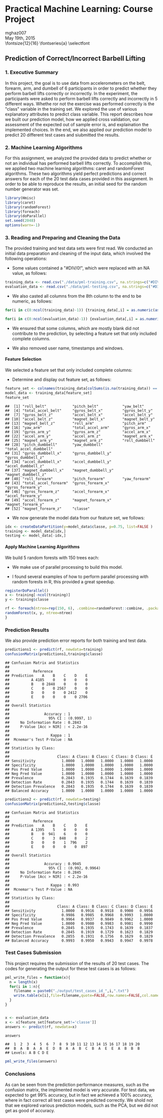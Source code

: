 # Practical Machine Learning: Course Project
mghaz007  
May 19th, 2015  
\fontsize{12}{16}
\fontseries{a}
\selectfont


## Prediction of Correct/Incorrect Barbell Lifting 


### 1. Executive Summary

In this project, the goal is to use data from accelerometers on the belt, forearm, arm, and dumbell of 6 participants in order to predict whether they perform barbell lifts correctly or incorrectly. In the experiment, the participants were asked to perform barbell lifts correctly and incorrectly in 5 different ways. Whethe ror not the exercise was performed correctly is the "class" variable in the training set. We explored the use of various explanatory attributes to predict class variable. This report describes how we built our prediction model, how we applied cross validation, our assessment of the expected out of sample error is, and explaination the implemented choices. In the end, we also applied our prediction model to predict 20 different test cases and siubmitted the results. 

### 2. Machine Learning Algorithms

For this assignment, we analyzed the provided data to predict whether or not an individual has performed barbell lifts correctly. To accomplish this, we applied two machine learning algorithms: caret and randomForest algorithms. These two algorithms yield perfect predictions and correct answers for each of the 20 test data cases provided in this assignment. In order to be able to reproduce the results, an initial seed for the random number generator was set. 


```r
library(Hmisc)
library(caret)
library(randomForest)
library(foreach)
library(doParallel)
set.seed(2048)
options(warn=-1)
```

### 3. Reading and Preparing and Cleaning the Data

The provided training and test data sets were first read. We conducted an initial data preparation and cleaning of the input data, which involved the following operations:

* Some values contained a "#DIV/0!", which were replaced with an NA value, as follows:


```r
training_data <- read.csv("./data/pml-training.csv", na.strings=c("#DIV/0!") )
evaluation_data <- read.csv("./data/pml-testing.csv", na.strings=c("#DIV/0!") )
```

* We also casted all columns from the 8th column to the end to be numeric, as follows:


```r
for(i in c(8:ncol(training_data)-1)) {training_data[,i] = as.numeric(as.character(training_data[,i]))}

for(i in c(8:ncol(evaluation_data)-1)) {evaluation_data[,i] = as.numeric(as.character(evaluation_data[,i]))}
```

* We ensured that some columns, which are mostly blank did not contribute to the prediction, by selecting a feature set that only included complete columns. 

* We also removed user name, timestamps and windows.


#### Feature Selection

We selected a feature set that only included complete columns:

* Determine and display out feature set, as follows:


```r
feature_set <- colnames(training_data[colSums(is.na(training_data)) == 0])[-(1:7)]
model_data <- training_data[feature_set]
feature_set
```

```
##  [1] "roll_belt"            "pitch_belt"           "yaw_belt"            
##  [4] "total_accel_belt"     "gyros_belt_x"         "gyros_belt_y"        
##  [7] "gyros_belt_z"         "accel_belt_x"         "accel_belt_y"        
## [10] "accel_belt_z"         "magnet_belt_x"        "magnet_belt_y"       
## [13] "magnet_belt_z"        "roll_arm"             "pitch_arm"           
## [16] "yaw_arm"              "total_accel_arm"      "gyros_arm_x"         
## [19] "gyros_arm_y"          "gyros_arm_z"          "accel_arm_x"         
## [22] "accel_arm_y"          "accel_arm_z"          "magnet_arm_x"        
## [25] "magnet_arm_y"         "magnet_arm_z"         "roll_dumbbell"       
## [28] "pitch_dumbbell"       "yaw_dumbbell"         "total_accel_dumbbell"
## [31] "gyros_dumbbell_x"     "gyros_dumbbell_y"     "gyros_dumbbell_z"    
## [34] "accel_dumbbell_x"     "accel_dumbbell_y"     "accel_dumbbell_z"    
## [37] "magnet_dumbbell_x"    "magnet_dumbbell_y"    "magnet_dumbbell_z"   
## [40] "roll_forearm"         "pitch_forearm"        "yaw_forearm"         
## [43] "total_accel_forearm"  "gyros_forearm_x"      "gyros_forearm_y"     
## [46] "gyros_forearm_z"      "accel_forearm_x"      "accel_forearm_y"     
## [49] "accel_forearm_z"      "magnet_forearm_x"     "magnet_forearm_y"    
## [52] "magnet_forearm_z"     "classe"
```

* We now generate the model data from our feature set, we follows:


```r
idx <- createDataPartition(y=model_data$classe, p=0.75, list=FALSE )
training <- model_data[idx,]
testing <- model_data[-idx,]
```
#### Apply Machine Learning Algorithms

We build 5 random forests with 150 trees each:

* We make use of parallel processing to build this model. 

* I found several examples of how to perform parallel processing with random forests in R, this provided a great speedup.


```r
registerDoParallel()
x <- training[-ncol(training)]
y <- training$classe

rf <- foreach(ntree=rep(150, 6), .combine=randomForest::combine, .packages='randomForest') %dopar% {
randomForest(x, y, ntree=ntree) 
}
```

### Prediction Results

We also provide prediction error reports for both training and test data.


```r
predictions1 <- predict(rf, newdata=training)
confusionMatrix(predictions1,training$classe)
```

```
## Confusion Matrix and Statistics
## 
##           Reference
## Prediction    A    B    C    D    E
##          A 4185    0    0    0    0
##          B    0 2848    0    0    0
##          C    0    0 2567    0    0
##          D    0    0    0 2412    0
##          E    0    0    0    0 2706
## 
## Overall Statistics
##                                      
##                Accuracy : 1          
##                  95% CI : (0.9997, 1)
##     No Information Rate : 0.2843     
##     P-Value [Acc > NIR] : < 2.2e-16  
##                                      
##                   Kappa : 1          
##  Mcnemar's Test P-Value : NA         
## 
## Statistics by Class:
## 
##                      Class: A Class: B Class: C Class: D Class: E
## Sensitivity            1.0000   1.0000   1.0000   1.0000   1.0000
## Specificity            1.0000   1.0000   1.0000   1.0000   1.0000
## Pos Pred Value         1.0000   1.0000   1.0000   1.0000   1.0000
## Neg Pred Value         1.0000   1.0000   1.0000   1.0000   1.0000
## Prevalence             0.2843   0.1935   0.1744   0.1639   0.1839
## Detection Rate         0.2843   0.1935   0.1744   0.1639   0.1839
## Detection Prevalence   0.2843   0.1935   0.1744   0.1639   0.1839
## Balanced Accuracy      1.0000   1.0000   1.0000   1.0000   1.0000
```

```r
predictions2 <- predict(rf, newdata=testing)
confusionMatrix(predictions2,testing$classe)
```

```
## Confusion Matrix and Statistics
## 
##           Reference
## Prediction    A    B    C    D    E
##          A 1395    5    0    0    0
##          B    0  941    6    0    0
##          C    0    3  848    8    2
##          D    0    0    1  796    2
##          E    0    0    0    0  897
## 
## Overall Statistics
##                                          
##                Accuracy : 0.9945         
##                  95% CI : (0.992, 0.9964)
##     No Information Rate : 0.2845         
##     P-Value [Acc > NIR] : < 2.2e-16      
##                                          
##                   Kappa : 0.993          
##  Mcnemar's Test P-Value : NA             
## 
## Statistics by Class:
## 
##                      Class: A Class: B Class: C Class: D Class: E
## Sensitivity            1.0000   0.9916   0.9918   0.9900   0.9956
## Specificity            0.9986   0.9985   0.9968   0.9993   1.0000
## Pos Pred Value         0.9964   0.9937   0.9849   0.9962   1.0000
## Neg Pred Value         1.0000   0.9980   0.9983   0.9981   0.9990
## Prevalence             0.2845   0.1935   0.1743   0.1639   0.1837
## Detection Rate         0.2845   0.1919   0.1729   0.1623   0.1829
## Detection Prevalence   0.2855   0.1931   0.1756   0.1629   0.1829
## Balanced Accuracy      0.9993   0.9950   0.9943   0.9947   0.9978
```

### Test Cases Submission

This project requires the submission of the results of 20 test cases. The codes for generating the output for these test cases is as follows:


```r
pml_write_files = function(x){
  n = length(x)
  for(i in 1:n){
    filename = paste0("./output/test_cases_id_",i,".txt")
    write.table(x[i],file=filename,quote=FALSE,row.names=FALSE,col.names=FALSE)
  }
}


x <- evaluation_data
x <- x[feature_set[feature_set!='classe']]
answers <- predict(rf, newdata=x)

answers
```

```
##  1  2  3  4  5  6  7  8  9 10 11 12 13 14 15 16 17 18 19 20 
##  B  A  B  A  A  E  D  B  A  A  B  C  B  A  E  E  A  B  B  B 
## Levels: A B C D E
```

```r
pml_write_files(answers)
```

### Conclusions 

As can be seen from the prediction performance measures, such as the confusion matrix, the implmented model is very accurate. For test data, we expected to get 99% accuracy, but in fact we achieved a 100% accuracy, where in fact correct all test cases were predicted correctly. We shold not that we explored various prediction models, such as the PCA, but we did not get as good of accuracy. 


